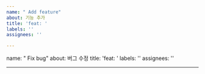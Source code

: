 ```yaml
---
name: " Add feature"
about: 기능 추가
title: 'feat: '
labels: ''
assignees: ''

---
```


name: " Fix bug"
about: 버그 수정
title: 'feat: '
labels: ''
assignees: ''

---
